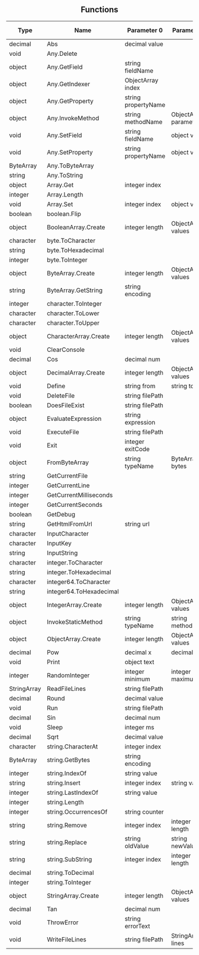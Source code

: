 ## <div align="center">Functions</div>
Type | Name | Parameter 0 | Parameter 1 | Parameter 2
--- | --- | --- | --- | ---
decimal | Abs | decimal value
void | Any.Delete | 
object | Any.GetField | string fieldName
object | Any.GetIndexer | ObjectArray index
object | Any.GetProperty | string propertyName
object | Any.InvokeMethod | string methodName | ObjectArray parameters
void | Any.SetField | string fieldName | object value
void | Any.SetProperty | string propertyName | object value
ByteArray | Any.ToByteArray | 
string | Any.ToString | 
object | Array.Get | integer index
integer | Array.Length | 
void | Array.Set | integer index | object value
boolean | boolean.Flip | 
object | BooleanArray.Create | integer length | ObjectArray values
character | byte.ToCharacter | 
string | byte.ToHexadecimal | 
integer | byte.ToInteger | 
object | ByteArray.Create | integer length | ObjectArray values
string | ByteArray.GetString | string encoding
integer | character.ToInteger | 
character | character.ToLower | 
character | character.ToUpper | 
object | CharacterArray.Create | integer length | ObjectArray values
void | ClearConsole | 
decimal | Cos | decimal num
object | DecimalArray.Create | integer length | ObjectArray values
void | Define | string from | string to
void | DeleteFile | string filePath
boolean | DoesFileExist | string filePath
object | EvaluateExpression | string expression
void | ExecuteFile | string filePath
void | Exit | integer exitCode
object | FromByteArray | string typeName | ByteArray bytes
string | GetCurrentFile | 
integer | GetCurrentLine | 
integer | GetCurrentMilliseconds | 
integer | GetCurrentSeconds | 
boolean | GetDebug | 
string | GetHtmlFromUrl | string url
character | InputCharacter | 
character | InputKey | 
string | InputString | 
character | integer.ToCharacter | 
string | integer.ToHexadecimal | 
character | integer64.ToCharacter | 
string | integer64.ToHexadecimal | 
object | IntegerArray.Create | integer length | ObjectArray values
object | InvokeStaticMethod | string typeName | string methodName | ObjectArray parameters
object | ObjectArray.Create | integer length | ObjectArray values
decimal | Pow | decimal x | decimal y
void | Print | object text
integer | RandomInteger | integer minimum | integer maximum
StringArray | ReadFileLines | string filePath
decimal | Round | decimal value
void | Run | string filePath
decimal | Sin | decimal num
void | Sleep | integer ms
decimal | Sqrt | decimal value
character | string.CharacterAt | integer index
ByteArray | string.GetBytes | string encoding
integer | string.IndexOf | string value
string | string.Insert | integer index | string value
integer | string.LastIndexOf | string value
integer | string.Length | 
integer | string.OccurrencesOf | string counter
string | string.Remove | integer index | integer length
string | string.Replace | string oldValue | string newValue
string | string.SubString | integer index | integer length
decimal | string.ToDecimal | 
integer | string.ToInteger | 
object | StringArray.Create | integer length | ObjectArray values
decimal | Tan | decimal num
void | ThrowError | string errorText
void | WriteFileLines | string filePath | StringArray lines

